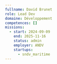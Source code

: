 ```yaml
---
fullname: David Brunet
role: Lead Dev
domaine: Développement
competences: []
missions:
  - start: 2024-09-09
    end: 2025-11-16
    status: admin
    employer: ANDV
    startups:
      - sndv_maritime
---
```

